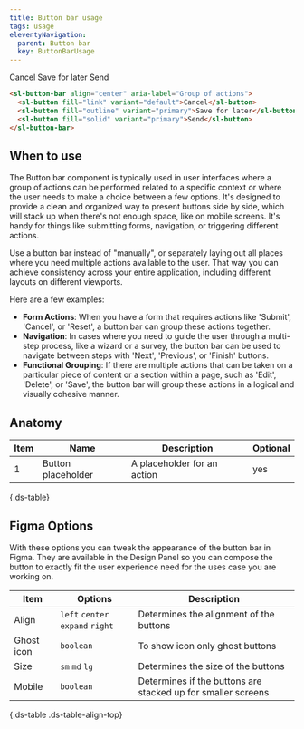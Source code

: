 ```yaml
---
title: Button bar usage
tags: usage
eleventyNavigation:
  parent: Button bar
  key: ButtonBarUsage
---
```


<section>

<div class="ds-example">
  <div class="ds-example__code-wrapper">
    <sl-button-bar align="center" aria-label="Group of actions">
    <sl-button fill="link" variant="default">Cancel</sl-button>
    <sl-button fill="outline" variant="primary">Save for later</sl-button>
    <sl-button fill="solid" variant="primary">Send</sl-button>
    </sl-button-bar>
  </div>
</div>

<div class="ds-code">

  ```html
  <sl-button-bar align="center" aria-label="Group of actions">
    <sl-button fill="link" variant="default">Cancel</sl-button>
    <sl-button fill="outline" variant="primary">Save for later</sl-button>
    <sl-button fill="solid" variant="primary">Send</sl-button>
  </sl-button-bar>
  ```

</div>

</section>

<section>

## When to use

The Button bar component is typically used in user interfaces where a group of actions can be performed related to a specific context or where the user needs to make a choice between a few options. It's designed to provide a clean and organized way to present buttons side by side, which will stack up when there's not enough space, like on mobile screens. It's handy for things like submitting forms, navigation, or triggering different actions.

Use a button bar instead of "manually", or separately laying out all places where you need multiple actions available to the user. That way you can achieve consistency across your entire application, including different layouts on different viewports.

Here are a few examples:
- **Form Actions**: When you have a form that requires actions like 'Submit', 'Cancel', or 'Reset', a button bar can group these actions together.
- **Navigation**: In cases where you need to guide the user through a multi-step process, like a wizard or a survey, the button bar can be used to navigate between steps with 'Next', 'Previous', or 'Finish' buttons.
- **Functional Grouping**: If there are multiple actions that can be taken on a particular piece of content or a section within a page, such as 'Edit', 'Delete', or 'Save', the button bar will group these actions in a logical and visually cohesive manner.

</section>

<section>

## Anatomy

|Item|Name| Description | Optional|
|-|-|-|-|
|1|Button placeholder	|A placeholder for an action	|yes|

{.ds-table}

</section>

<section>

<section>

## Figma Options

With these options you can tweak the appearance of the button bar in Figma. They are available in the Design Panel so you can compose the button to exactly fit the user experience need for the uses case you are working on.

|Item|Options|Description|
|-|-|-|
|Align|`left` `center` `expand` `right`|Determines the alignment of the buttons|
|Ghost icon|`boolean`|To show icon only ghost buttons|
|Size|`sm` `md` `lg`|Determines the size of the buttons|
|Mobile|`boolean`|Determines if the buttons are stacked up for smaller screens|

{.ds-table .ds-table-align-top}

</section>
